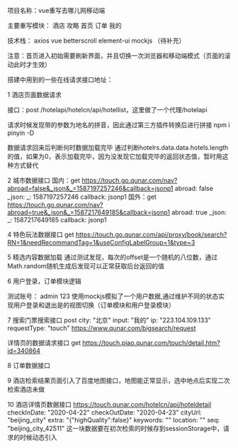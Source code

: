 
项目名称：vue重写去哪儿网移动端

主要重写模块： 酒店  攻略  首页  订单  我的

技术栈： axios  vue  betterscroll  element-ui  mockjs （待补充）

注意：首页进入初始需要刷新界面，并且切换一次浏览器和移动端模式（页面的滚动此时才生效）

搭建中用到的一些在线请求接口地址：

1  酒店页面数据请求

接口：post
/hotelapi/hotelcn/api/hotellist，这里做了一个代理/hotelapi

请求时候发现带的参数为地名的拼音，因此通过第三方插件转换后进行拼接   npm i pinyin -D

数据请求回来后判断何时数据加载完毕
通过判断hotelrs.data.data.hotels.length的值，如果为0，表示加载完毕，因为没发现它加载完毕的返回状态值，暂时用这种方式替代


2 城市数据接口
国内：get
https://touch.go.qunar.com/nav?abroad=false&_json&_=1587197257246&callback=jsonp1
abroad: false
_json: 
_: 1587197257246
callback: jsonp1
国外：get
https://touch.go.qunar.com/nav?abroad=true&_json&_=1587217649185&callback=jsonp1
abroad: true
_json: 
_: 1587217649185
callback: jsonp1


4 特色玩法数据接口
get
https://touch.go.qunar.com/api/proxy/book/search?RN=1&needRecommandTag=1&useConfigLabelGroup=1&type=3

5 精选内容数据加载
通过测试发现，每次的offset是一个随机的八位数，通过Math.random随机生成后发现可以正常获取后台返回的值

6 用户登录，订单模块逻辑

测试账号：  admin  123
使用mockjs模拟了一个用户数据,通过维护不同的状态实现用户登录和退出是的视图切换（订单模块和用户登录模块）

7 搜索门票搜索接口
post
city: "北京"
input: "我的"
ip: "223.104.109.133"
requestType: "touch"
https://www.qunar.com/bigsearch/request

详情页的数据请求接口
get
https://touch.piao.qunar.com/touch/detail.htm?id=340864

8 订单数据接口

9 酒店检索结果页面引入了百度地图接口，地图能正常显示，选中地点后实现二次检索酒店未做

10 酒店详情页数据接口
https://touch.qunar.com/hotelcn/api/hoteldetail
checkInDate: "2020-04-22"
checkOutDate: "2020-04-23"
cityUrl: "beijing_city"
extra: "{"highQuality":false}"
keywords: ""
location: ""
seq: "beijing_city_42511"
这一块数据要在初次检索的时候存到sessionStorage中，请求的时候动态引入
